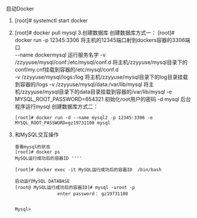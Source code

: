 启动Docker
1. [root]# systemctl start docker
2. [root]# docker pull mysql
3.创建数据库
       创建数据库方式一：
       [root]# docker run -p 12345:3306                             将主机的12345端口射到dockers容器的3306端口  
                          --name dockermysql                        运行服务名字
                          -v /zzyyuse/mysql/conf:/etc/mysql/conf.d  将主机/zzyyuse/mysql目录下的conf/my.cnf挂载到容器的/etc/mysql/conf.d   
                          -v /zzyyuse/mysql/logs:/log               将主机/zzyyuse/mysql目录下的log目录挂载到容器的/logs 
                          -v /zzyyuse/mysql/data:/var/lib/mysql     将主机/zzyyuse/mysql目录下的data目录挂载到容器的/var/lib/mysql 
                          -e MYSQL_ROOT_PASSWORD=654321             初始化root用户的密码
                          -d mysql                                  后台程序运行mysql
       创建数据库方式二：
       
       [root]# docker run -d --name mysql2 -p 12345:3306 -e MYSQL_ROOT_PASSWORD=gz19731108 mysql
       
4. 和MySQL交互操作
 
       查看mysql的状态
       [root]# docker ps
       MySQL运行成功后的容器ID ''''
       
       [root]# docker exec -it MySQL运行成功后的容器ID  /bin/bash
       
       启动运行MySQL DATABASE
       [root@ MySQL运行成功后的容器ID]# mysql -uroot -p
                       enter password： gz19731108

       
       Mysql>



